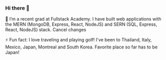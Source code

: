### Hi there 👋

🌱 I’m a recent grad at Fullstack Academy. I have built web applications with the MERN (MongoDB, Express, React, NodeJS) and SERN (SQL, Express, React, NodeJS)  stack. Cancel changes

⚡ Fun fact: I love traveling and playing golf! I've been to Thailand, Italy, Mexico, Japan, Montreal and South Korea. Favorite place so far has to be Japan!

